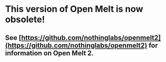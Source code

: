 # This version of Open Melt is now obsolete!

## See [https://github.com/nothinglabs/openmelt2](https://github.com/nothinglabs/openmelt2) for information on Open Melt 2.
